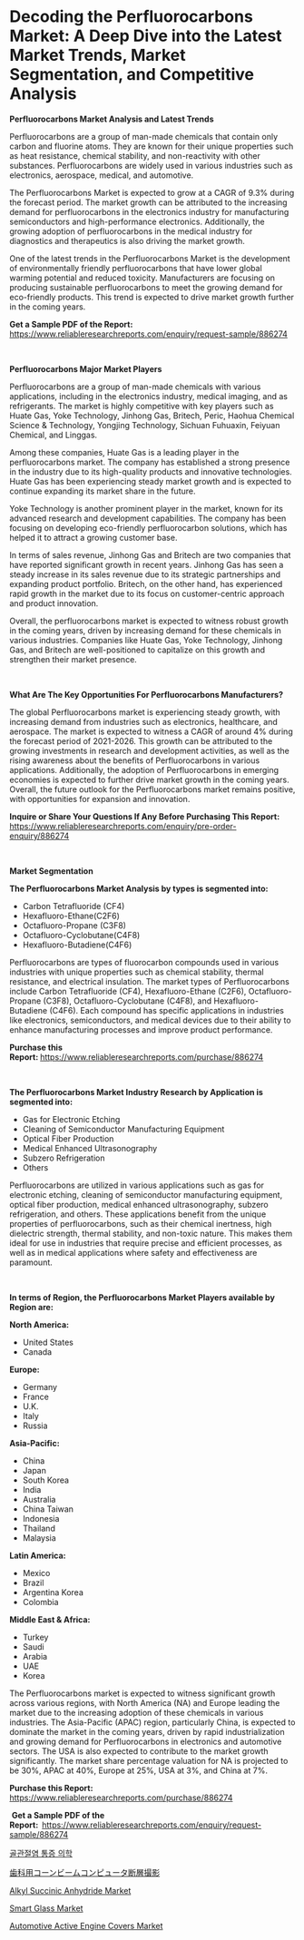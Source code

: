 <p><h1>Decoding the Perfluorocarbons Market: A Deep Dive into the Latest Market Trends, Market Segmentation, and Competitive Analysis</h1></p><p><strong>Perfluorocarbons Market Analysis and Latest Trends</strong></p>
<p><p>Perfluorocarbons are a group of man-made chemicals that contain only carbon and fluorine atoms. They are known for their unique properties such as heat resistance, chemical stability, and non-reactivity with other substances. Perfluorocarbons are widely used in various industries such as electronics, aerospace, medical, and automotive.</p><p>The Perfluorocarbons Market is expected to grow at a CAGR of 9.3% during the forecast period. The market growth can be attributed to the increasing demand for perfluorocarbons in the electronics industry for manufacturing semiconductors and high-performance electronics. Additionally, the growing adoption of perfluorocarbons in the medical industry for diagnostics and therapeutics is also driving the market growth.</p><p>One of the latest trends in the Perfluorocarbons Market is the development of environmentally friendly perfluorocarbons that have lower global warming potential and reduced toxicity. Manufacturers are focusing on producing sustainable perfluorocarbons to meet the growing demand for eco-friendly products. This trend is expected to drive market growth further in the coming years.</p></p>
<p><strong>Get a Sample PDF of the Report:&nbsp;</strong> <a href="https://www.reliableresearchreports.com/enquiry/request-sample/886274">https://www.reliableresearchreports.com/enquiry/request-sample/886274</a></p>
<p>&nbsp;</p>
<p><strong>Perfluorocarbons Major Market Players</strong></p>
<p><p>Perfluorocarbons are a group of man-made chemicals with various applications, including in the electronics industry, medical imaging, and as refrigerants. The market is highly competitive with key players such as Huate Gas, Yoke Technology, Jinhong Gas, Britech, Peric, Haohua Chemical Science & Technology, Yongjing Technology, Sichuan Fuhuaxin, Feiyuan Chemical, and Linggas.</p><p>Among these companies, Huate Gas is a leading player in the perfluorocarbons market. The company has established a strong presence in the industry due to its high-quality products and innovative technologies. Huate Gas has been experiencing steady market growth and is expected to continue expanding its market share in the future.</p><p>Yoke Technology is another prominent player in the market, known for its advanced research and development capabilities. The company has been focusing on developing eco-friendly perfluorocarbon solutions, which has helped it to attract a growing customer base.</p><p>In terms of sales revenue, Jinhong Gas and Britech are two companies that have reported significant growth in recent years. Jinhong Gas has seen a steady increase in its sales revenue due to its strategic partnerships and expanding product portfolio. Britech, on the other hand, has experienced rapid growth in the market due to its focus on customer-centric approach and product innovation.</p><p>Overall, the perfluorocarbons market is expected to witness robust growth in the coming years, driven by increasing demand for these chemicals in various industries. Companies like Huate Gas, Yoke Technology, Jinhong Gas, and Britech are well-positioned to capitalize on this growth and strengthen their market presence.</p></p>
<p>&nbsp;</p>
<p><strong>What Are The Key Opportunities For Perfluorocarbons Manufacturers?</strong></p>
<p><p>The global Perfluorocarbons market is experiencing steady growth, with increasing demand from industries such as electronics, healthcare, and aerospace. The market is expected to witness a CAGR of around 4% during the forecast period of 2021-2026. This growth can be attributed to the growing investments in research and development activities, as well as the rising awareness about the benefits of Perfluorocarbons in various applications. Additionally, the adoption of Perfluorocarbons in emerging economies is expected to further drive market growth in the coming years. Overall, the future outlook for the Perfluorocarbons market remains positive, with opportunities for expansion and innovation.</p></p>
<p><strong>Inquire or Share Your Questions If Any Before Purchasing This Report:</strong> <a href="https://www.reliableresearchreports.com/enquiry/pre-order-enquiry/886274">https://www.reliableresearchreports.com/enquiry/pre-order-enquiry/886274</a></p>
<p>&nbsp;</p>
<p><strong>Market Segmentation</strong></p>
<p><strong>The Perfluorocarbons Market Analysis by types is segmented into:</strong></p>
<p><ul><li>Carbon Tetrafluoride (CF4)</li><li>Hexafluoro-Ethane(C2F6)</li><li>Octafluoro-Propane (C3F8)</li><li>Octafluoro-Cyclobutane(C4F8)</li><li>Hexafluoro-Butadiene(C4F6)</li></ul></p>
<p><p>Perfluorocarbons are types of fluorocarbon compounds used in various industries with unique properties such as chemical stability, thermal resistance, and electrical insulation. The market types of Perfluorocarbons include Carbon Tetrafluoride (CF4), Hexafluoro-Ethane (C2F6), Octafluoro-Propane (C3F8), Octafluoro-Cyclobutane (C4F8), and Hexafluoro-Butadiene (C4F6). Each compound has specific applications in industries like electronics, semiconductors, and medical devices due to their ability to enhance manufacturing processes and improve product performance.</p></p>
<p><strong>Purchase this Report:&nbsp;</strong><a href="https://www.reliableresearchreports.com/purchase/886274">https://www.reliableresearchreports.com/purchase/886274</a></p>
<p>&nbsp;</p>
<p><strong>The Perfluorocarbons Market Industry Research by Application is segmented into:</strong></p>
<p><ul><li>Gas for Electronic Etching</li><li>Cleaning of Semiconductor Manufacturing Equipment</li><li>Optical Fiber Production</li><li>Medical Enhanced Ultrasonography</li><li>Subzero Refrigeration</li><li>Others</li></ul></p>
<p><p>Perfluorocarbons are utilized in various applications such as gas for electronic etching, cleaning of semiconductor manufacturing equipment, optical fiber production, medical enhanced ultrasonography, subzero refrigeration, and others. These applications benefit from the unique properties of perfluorocarbons, such as their chemical inertness, high dielectric strength, thermal stability, and non-toxic nature. This makes them ideal for use in industries that require precise and efficient processes, as well as in medical applications where safety and effectiveness are paramount.</p></p>
<p>&nbsp;</p>
<p><strong>In terms of Region, the Perfluorocarbons Market Players available by Region are:</strong></p>
<p>
    <p> <strong> North America: </strong>
        <ul>
            <li>United States</li>
            <li>Canada</li>
        </ul>
        </p> 
    <p> <strong> Europe: </strong>
        <ul>
            <li>Germany</li>
            <li>France</li>
            <li>U.K.</li>
            <li>Italy</li>
            <li>Russia</li>
        </ul>
        </p> 
    <p> <strong> Asia-Pacific: </strong>
        <ul>
            <li>China</li>
            <li>Japan</li>
            <li>South Korea</li>
            <li>India</li>
            <li>Australia</li>
            <li>China Taiwan</li>
            <li>Indonesia</li>
            <li>Thailand</li>
            <li>Malaysia</li>
        </ul>
        </p> 
    <p> <strong> Latin America: </strong>
        <ul>
            <li>Mexico</li>
            <li>Brazil</li>
            <li>Argentina Korea</li>
            <li>Colombia</li>
        </ul>
        </p> 
    <p> <strong> Middle East & Africa: </strong>
        <ul>
            <li>Turkey</li>
            <li>Saudi</li>
            <li>Arabia</li>
            <li>UAE</li>
            <li>Korea</li>
        </ul>
    </p>
    </p>
<p><p>The Perfluorocarbons market is expected to witness significant growth across various regions, with North America (NA) and Europe leading the market due to the increasing adoption of these chemicals in various industries. The Asia-Pacific (APAC) region, particularly China, is expected to dominate the market in the coming years, driven by rapid industrialization and growing demand for Perfluorocarbons in electronics and automotive sectors. The USA is also expected to contribute to the market growth significantly. The market share percentage valuation for NA is projected to be 30%, APAC at 40%, Europe at 25%, USA at 3%, and China at 7%.</p></p>
<p><strong>Purchase this Report: </strong><a href="https://www.reliableresearchreports.com/purchase/886274">https://www.reliableresearchreports.com/purchase/886274</a></p>
<p>&nbsp;<strong>Get a Sample PDF of the Report:&nbsp;&nbsp;</strong><a href="https://www.reliableresearchreports.com/enquiry/request-sample/886274">https://www.reliableresearchreports.com/enquiry/request-sample/886274</a></p>
<p><strong></strong></p>
<p><p><a href="https://github.com/trmesnao7959541/Market-Research-Report-List-1/blob/main/1236036193140.md">골관절염 통증 의학</a></p><p><a href="https://github.com/adcxff01450218/Market-Research-Report-List-1/blob/main/5396741193357.md">歯科用コーンビームコンピュータ断層撮影</a></p><p><a href="https://github.com/Whitneyboyettebo9kiw7yr13/Market-Research-Report-List-1/blob/main/alkyl-succinic-anhydride-market.md">Alkyl Succinic Anhydride Market</a></p><p><a href="https://github.com/sonuprakash1/Market-Research-Report-List-1/blob/main/smart-glass-market.md">Smart Glass Market</a></p><p><a href="https://issuu.com/reportprime-2/docs/automotive-active-engine-covers-market-size-2030.p">Automotive Active Engine Covers Market</a></p></p>
